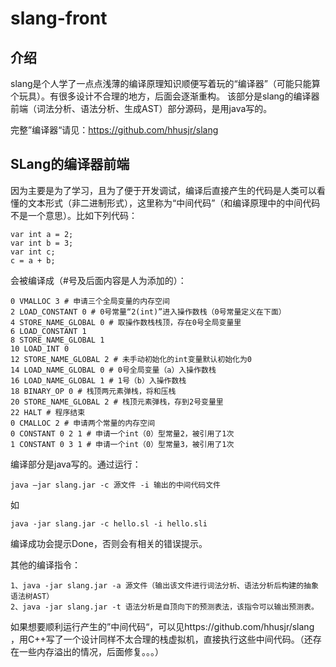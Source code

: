 # slang-front
## 介绍
slang是个人学了一点点浅薄的编译原理知识顺便写着玩的“编译器”（可能只能算个玩具）。有很多设计不合理的地方，后面会逐渐重构。
该部分是slang的编译器前端（词法分析、语法分析、生成AST）部分源码，是用java写的。

完整”编译器“请见：https://github.com/hhusjr/slang

## SLang的编译器前端
因为主要是为了学习，且为了便于开发调试，编译后直接产生的代码是人类可以看懂的文本形式（非二进制形式），这里称为“中间代码”（和编译原理中的中间代码不是一个意思）。比如下列代码：

```
var int a = 2;
var int b = 3;
var int c;
c = a + b;
```

会被编译成（#号及后面内容是人为添加的）：
```
0 VMALLOC 3 # 申请三个全局变量的内存空间
2 LOAD_CONSTANT 0 # 0号常量“2(int)”进入操作数栈（0号常量定义在下面）
4 STORE_NAME_GLOBAL 0 # 取操作数栈栈顶，存在0号全局变量里
6 LOAD_CONSTANT 1
8 STORE_NAME_GLOBAL 1
10 LOAD_INT 0
12 STORE_NAME_GLOBAL 2 # 未手动初始化的int变量默认初始化为0
14 LOAD_NAME_GLOBAL 0 # 0号全局变量（a）入操作数栈
16 LOAD_NAME_GLOBAL 1 # 1号（b）入操作数栈
18 BINARY_OP 0 # 栈顶两元素弹栈，将和压栈
20 STORE_NAME_GLOBAL 2 # 栈顶元素弹栈，存到2号变量里
22 HALT # 程序结束
0 CMALLOC 2 # 申请两个常量的内存空间
0 CONSTANT 0 2 1 # 申请一个int（0）型常量2，被引用了1次
1 CONSTANT 0 3 1 # 申请一个int（0）型常量3，被引用了1次
```

编译部分是java写的。通过运行：
```
java —jar slang.jar -c 源文件 -i 输出的中间代码文件
```
如
```
java -jar slang.jar -c hello.sl -i hello.sli
```

编译成功会提示Done，否则会有相关的错误提示。

其他的编译指令：

```
1、java -jar slang.jar -a 源文件（输出该文件进行词法分析、语法分析后构建的抽象语法树AST）
2、java -jar slang.jar -t 语法分析是自顶向下的预测表法，该指令可以输出预测表。
```

如果想要顺利运行产生的”中间代码“，可以见https://github.com/hhusjr/slang ，用C++写了一个设计同样不太合理的栈虚拟机，直接执行这些中间代码。（还存在一些内存溢出的情况，后面修复。。。）
